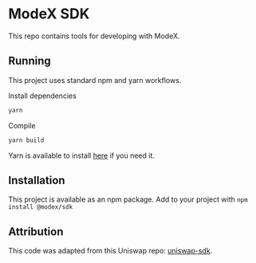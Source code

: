 # ModeX SDK
This repo contains tools for developing with ModeX.

## Running
This project uses standard npm and yarn workflows.

Install dependencies

```sh
yarn
```

Compile
```sh
yarn build
```

Yarn is available to install [here](https://classic.yarnpkg.com/en/docs/install/#debian-stable) if you need it.

## Installation
This project is available as an npm package. Add to your project with `npm install @modex/sdk`

## Attribution
This code was adapted from this Uniswap repo: [uniswap-sdk](https://github.com/Uniswap/sdk).
